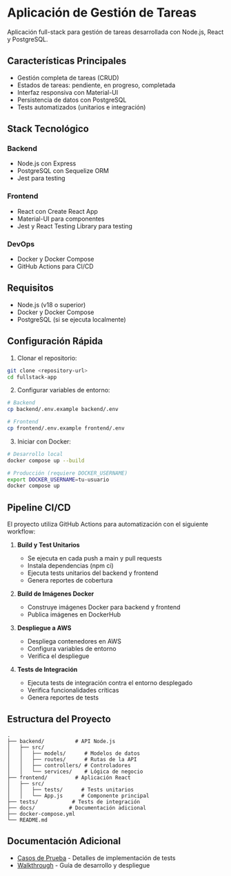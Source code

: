 # Aplicación de Gestión de Tareas

Aplicación full-stack para gestión de tareas desarrollada con Node.js, React y PostgreSQL.

## Características Principales

- Gestión completa de tareas (CRUD)
- Estados de tareas: pendiente, en progreso, completada
- Interfaz responsiva con Material-UI
- Persistencia de datos con PostgreSQL
- Tests automatizados (unitarios e integración)

## Stack Tecnológico

### Backend
- Node.js con Express
- PostgreSQL con Sequelize ORM
- Jest para testing

### Frontend
- React con Create React App
- Material-UI para componentes
- Jest y React Testing Library para testing

### DevOps
- Docker y Docker Compose
- GitHub Actions para CI/CD

## Requisitos

- Node.js (v18 o superior)
- Docker y Docker Compose
- PostgreSQL (si se ejecuta localmente)

## Configuración Rápida

1. Clonar el repositorio:
```bash
git clone <repository-url>
cd fullstack-app
```

2. Configurar variables de entorno:
```bash
# Backend
cp backend/.env.example backend/.env

# Frontend
cp frontend/.env.example frontend/.env
```

3. Iniciar con Docker:
```bash
# Desarrollo local
docker compose up --build

# Producción (requiere DOCKER_USERNAME)
export DOCKER_USERNAME=tu-usuario
docker compose up
```

## Pipeline CI/CD

El proyecto utiliza GitHub Actions para automatización con el siguiente workflow:

1. **Build y Test Unitarios**
   - Se ejecuta en cada push a main y pull requests
   - Instala dependencias (npm ci)
   - Ejecuta tests unitarios del backend y frontend
   - Genera reportes de cobertura

2. **Build de Imágenes Docker**
   - Construye imágenes Docker para backend y frontend
   - Publica imágenes en DockerHub

3. **Despliegue a AWS**
   - Despliega contenedores en AWS
   - Configura variables de entorno
   - Verifica el despliegue

4. **Tests de Integración**
   - Ejecuta tests de integración contra el entorno desplegado
   - Verifica funcionalidades críticas
   - Genera reportes de tests

## Estructura del Proyecto

```
.
├── backend/          # API Node.js
│   ├── src/
│   │   ├── models/      # Modelos de datos
│   │   ├── routes/      # Rutas de la API
│   │   ├── controllers/ # Controladores
│   │   └── services/    # Lógica de negocio
├── frontend/         # Aplicación React
│   ├── src/
│   │   ├── tests/      # Tests unitarios
│   │   └── App.js      # Componente principal
├── tests/           # Tests de integración
├── docs/           # Documentación adicional
├── docker-compose.yml
└── README.md
```

## Documentación Adicional

- [Casos de Prueba](TEST_CASES.md) - Detalles de implementación de tests
- [Walkthrough](WALKTHROUGH.md) - Guía de desarrollo y despliegue
